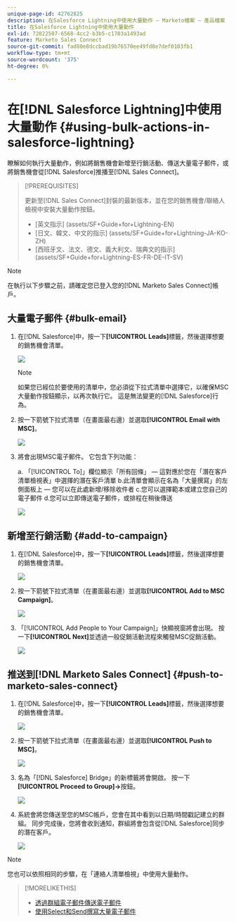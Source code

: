 ```yaml
---
unique-page-id: 42762825
description: 在Salesforce Lightning中使用大量動作 — Marketo檔案 — 產品檔案
title: 在Salesforce Lightning中使用大量動作
exl-id: 72022507-6568-4cc2-b3b5-c1703a1493ad
feature: Marketo Sales Connect
source-git-commit: fad80e8dccbad19b76570ee49fd8e7def0103fb1
workflow-type: tm+mt
source-wordcount: '375'
ht-degree: 0%

---
```


# 在[!DNL Salesforce Lightning]中使用大量動作 {#using-bulk-actions-in-salesforce-lightning}

瞭解如何執行大量動作，例如將銷售機會新增至行銷活動、傳送大量電子郵件，或將銷售機會從[!DNL Salesforce]推播至[!DNL Sales Connect]。

>[!PREREQUISITES]
>
>更新至[!DNL Sales Connect]封裝的最新版本，並在您的銷售機會/聯絡人檢視中安裝大量動作按鈕。
>* [英文指示] (assets/SF+Guide+for+Lightning-EN)
>* [日文、韓文、中文的指示] (assets/SF+Guide+for+Lightning-JA-KO-ZH)
>* [西班牙文、法文、德文、義大利文、瑞典文的指示] (assets/SF+Guide+for+Lightning-ES-FR-DE-IT-SV)

>[!NOTE]
>
>在執行以下步驟之前，請確定您已登入您的[!DNL Marketo Sales Connect]帳戶。

## 大量電子郵件 {#bulk-email}

1. 在[!DNL Salesforce]中，按一下&#x200B;**[!UICONTROL Leads]**&#x200B;標籤，然後選擇想要的銷售機會清單。

   ![](assets/one-6.png)

   >[!NOTE]
   >
   >如果您已經位於要使用的清單中，您必須從下拉式清單中選擇它，以確保MSC大量動作按鈕顯示，以再次執行它。 這是無法變更的[!DNL Salesforce]行為。

1. 按一下箭號下拉式清單（在畫面最右邊）並選取&#x200B;**[!UICONTROL Email with MSC]**。

   ![](assets/two-6.png)

1. 將會出現MSC電子郵件。 它包含下列功能：

   a. 「[!UICONTROL To]」欄位顯示「所有回條」 — 這對應於您在「潛在客戶清單檢視表」中選擇的潛在客戶清單
b.此清單會顯示在名為「大量撰寫」的左側面板上 — 您可以在此處新增/移除收件者
c.您可以選擇範本或建立您自己的電子郵件
d.您可以立即傳送電子郵件，或排程在稍後傳送

   ![](assets/three-5.png)

## 新增至行銷活動 {#add-to-campaign}

1. 在[!DNL Salesforce]中，按一下&#x200B;**[!UICONTROL Leads]**&#x200B;標籤，然後選擇想要的銷售機會清單。

   ![](assets/four-4.png)

1. 按一下箭號下拉式清單（在畫面最右邊）並選取&#x200B;**[!UICONTROL Add to MSC Campaign]**。

   ![](assets/five-4.png)

1. 「[!UICONTROL Add People to Your Campaign]」快顯視窗將會出現。 按一下&#x200B;**[!UICONTROL Next]**&#x200B;並透過一般促銷活動流程來觸發MSC促銷活動。

   ![](assets/six-1.png)

## 推送到[!DNL Marketo Sales Connect] {#push-to-marketo-sales-connect}

1. 在[!DNL Salesforce]中，按一下&#x200B;**[!UICONTROL Leads]**&#x200B;標籤，然後選擇想要的銷售機會清單。

   ![](assets/seven-2.png)

1. 按一下箭號下拉式清單（在畫面最右邊）並選取&#x200B;**[!UICONTROL Push to MSC]**。

   ![](assets/eight-2.png)

1. 名為「[!DNL Salesforce] Bridge」的新標籤將會開啟。 按一下&#x200B;**[!UICONTROL Proceed to Group]→**&#x200B;按鈕。

   ![](assets/nine-2.png)

1. 系統會將您傳送至您的MSC帳戶，您會在其中看到以日期/時間戳記建立的群組。 同步完成後，您將會收到通知，群組將會包含從[!DNL Salesforce]同步的潛在客戶。

   ![](assets/ten-1.png)

>[!NOTE]
>
>您也可以依照相同的步驟，在「連絡人清單檢視」中使用大量動作。

>[!MORELIKETHIS]
>
>* [透過群組電子郵件傳送電子郵件](/help/marketo/product-docs/marketo-sales-connect/email/using-the-compose-window/sending-emails-via-group-email.md)
>* [使用Select和Send撰寫大量電子郵件](/help/marketo/product-docs/marketo-sales-connect/email/using-the-compose-window/composing-bulk-emails-with-select-and-send.md#sending-emails)
